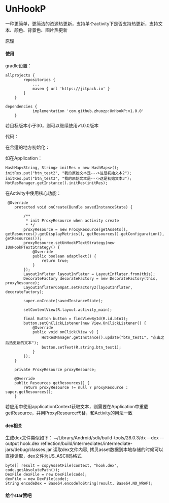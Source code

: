 # UnHookP
一种更简单，更简洁的资源热更新，支持单个activity下是否支持热更新，支持文本、颜色、背景色、图片热更新

[原理](https://github.com/zhuozp/UnHookP/wiki)

#### 使用

gradle设置：

```
allprojects {
		repositories {
			...
			maven { url 'https://jitpack.io' }
		}
	}
```


```
dependencies {
	        implementation 'com.github.zhuozp:UnHookP:v1.0.0'
	}
```

若目标版本小于30，则可以继续使用v1.0.0版本

代码：

在合适的地方初始化：

如在Application：
```
HashMap<String, String> initRes = new HashMap<>();
initRes.put("btn_test2", "我的原始文本是--->这是初始文本2");
initRes.put("btn_test3", "我的原始文本是--->这是初始文本3");
HotResManager.getInstance().initRes(initRes);
```

在Activity中使用核心功能：

```
 @Override
    protected void onCreate(Bundle savedInstanceState) {

        /**
         * init ProxyResource when activity create
         * */
        proxyResource = new ProxyResource(getAssets(), getResources().getDisplayMetrics(), getResources().getConfiguration(), getResources());
        proxyResource.setUnHookPTextStrategy(new IUnHookPTextStrategy() {
            @Override
            public boolean adaptText() {
                return true;
            }
        });
        LayoutInflater layoutInflater = LayoutInflater.from(this);
        DecorateFactory decorateFactory = new DecorateFactory(this, proxyResource);
        LayoutInflaterCompat.setFactory2(layoutInflater, decorateFactory);

        super.onCreate(savedInstanceState);

        setContentView(R.layout.activity_main);

        final Button button = findViewById(R.id.btn1);
        button.setOnClickListener(new View.OnClickListener() {
            @Override
            public void onClick(View v) {
                HotResManager.getInstance().update("btn_test1", "点击之后热更新的文本");
                button.setText(R.string.btn_test1);
            }
        });
    }

    private ProxyResource proxyResource;

    @Override
    public Resources getResources() {
        return proxyResource != null ? proxyResource : super.getResources();
    }
```

若应用中使用applicationContext获取文本，则需要在Application中重载getResource，并用ProxyResource代替，和Activity的用法一致

#### dex相关

生成dex文件类似如下：
~/Library/Android/sdk/build-tools/28.0.3/dx --dex --output hook.dex reflection/build/intermediates/intermediate-jars/debug/classes.jar
读取dex文件内容, 拷贝asset数据到本地存储的时候可以直接读取，dex文件为US_ASCII码格式
```
byte[] result = copyAssetFile(context, "hook.dex", code.getAbsolutePath());
DexFile dexFile = new DexFile(code);
dexFile = new DexFile(code);
String encodeDex = Base64.encodeToString(result, Base64.NO_WRAP);

```

#### 给个star赞吧
